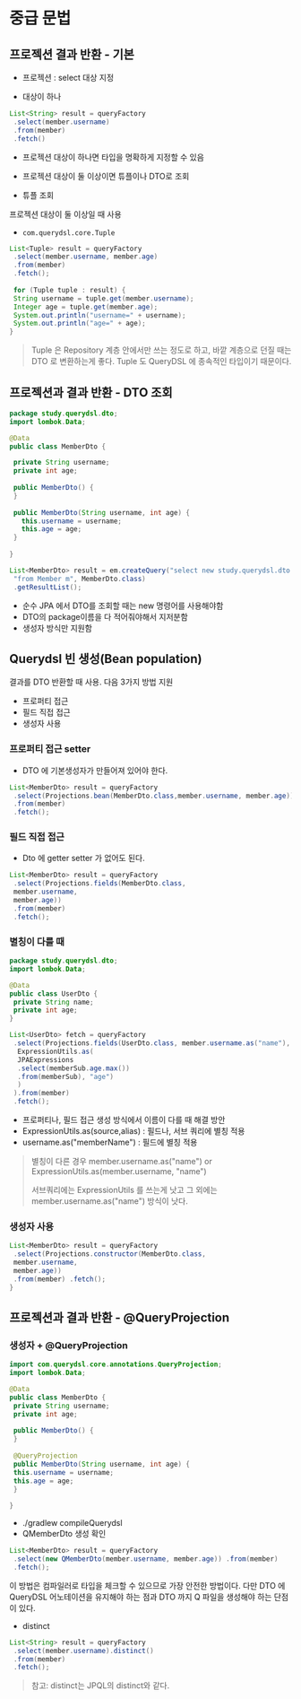 # 중급 문법

## 프로젝션 결과 반환 - 기본

- 프로젝션 : select 대상 지정

- 대상이 하나

```java
List<String> result = queryFactory
 .select(member.username)
 .from(member)
 .fetch()
```

- 프로젝션 대상이 하나면 타입을 명확하게 지정할 수 있음
- 프로젝션 대상이 둘 이상이면 튜플이나 DTO로 조회

- 튜플 조회

프로젝션 대상이 둘 이상일 때 사용

- `com.querydsl.core.Tuple`

```java
List<Tuple> result = queryFactory
 .select(member.username, member.age)
 .from(member)
 .fetch();
 
 for (Tuple tuple : result) {
 String username = tuple.get(member.username);
 Integer age = tuple.get(member.age);
 System.out.println("username=" + username);
 System.out.println("age=" + age);
}
```

> Tuple 은 Repository 계층 안에서만 쓰는 정도로 하고, 바깥 계층으로 던질 때는 DTO 로 변환하는게 좋다. Tuple 도 QueryDSL 에 종속적인 타입이기 때문이다.

## 프로젝션과 결과 반환 - DTO 조회

```java
package study.querydsl.dto;
import lombok.Data;

@Data
public class MemberDto {

 private String username;
 private int age;
 
 public MemberDto() {
 }
 
 public MemberDto(String username, int age) {
   this.username = username;
   this.age = age;
 }
 
}
```

```java
List<MemberDto> result = em.createQuery("select new study.querydsl.dto.MemberDto(m.username, m.age) " +
 "from Member m", MemberDto.class)
 .getResultList();
```

- 순수 JPA 에서 DTO를 조회할 때는 new 명령어를 사용해야함
- DTO의 package이름을 다 적어줘야해서 지저분함
- 생성자 방식만 지원함

## Querydsl 빈 생성(Bean population)

결과를 DTO 반환할 때 사용. 다음 3가지 방법 지원

- 프로퍼티 접근
- 필드 직접 접근
- 생성자 사용

### 프로퍼티 접근 setter

- DTO 에 기본생성자가 만들어져 있어야 한다.

```java
List<MemberDto> result = queryFactory
 .select(Projections.bean(MemberDto.class,member.username, member.age))
 .from(member)
 .fetch();
```

### 필드 직접 접근

- Dto 에 getter setter 가 없어도 된다.

```java
List<MemberDto> result = queryFactory
 .select(Projections.fields(MemberDto.class,
 member.username,
 member.age))
 .from(member)
 .fetch();
```

### 별칭이 다를 때

```java
package study.querydsl.dto;
import lombok.Data;

@Data
public class UserDto {
 private String name;
 private int age;
}
```
```java
List<UserDto> fetch = queryFactory
 .select(Projections.fields(UserDto.class, member.username.as("name"),
  ExpressionUtils.as(
  JPAExpressions
  .select(memberSub.age.max())
  .from(memberSub), "age")
  )
 ).from(member)
 .fetch();
```

- 프로퍼티나, 필드 접근 생성 방식에서 이름이 다를 때 해결 방안
- ExpressionUtils.as(source,alias) : 필드나, 서브 쿼리에 별칭 적용
- username.as("memberName") : 필드에 별칭 적용

> 별칭이 다른 경우 member.username.as("name") or ExpressionUtils.as(member.username, "name")
>
> 서브쿼리에는 ExpressionUtils 를 쓰는게 낫고 그 외에는 member.username.as("name") 방식이 낫다.

### 생성자 사용

```java
List<MemberDto> result = queryFactory
 .select(Projections.constructor(MemberDto.class,
 member.username,
 member.age))
 .from(member) .fetch();
}
```

## 프로젝션과 결과 반환 - @QueryProjection

### 생성자 + @QueryProjection

```java
import com.querydsl.core.annotations.QueryProjection;
import lombok.Data;

@Data
public class MemberDto {
 private String username;
 private int age;
 
 public MemberDto() {
 }
 
 @QueryProjection
 public MemberDto(String username, int age) {
 this.username = username;
 this.age = age;
 }
 
}
```

- ./gradlew compileQuerydsl
- QMemberDto 생성 확인

```java
List<MemberDto> result = queryFactory
 .select(new QMemberDto(member.username, member.age)) .from(member)
 .fetch();
```

이 방법은 컴파일러로 타입을 체크할 수 있으므로 가장 안전한 방법이다. 다만 DTO 에 QueryDSL 어노테이션을 유지해야 하는 점과 DTO 까지 Q 파일을 생성해야 하는 단점이 있다.

- distinct

```java
List<String> result = queryFactory
 .select(member.username).distinct()
 .from(member)
 .fetch();
```

> 참고: distinct는 JPQL의 distinct와 같다.
